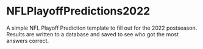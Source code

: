 # NFLPlayoffPredictions2022

A simple NFL Playoff Prediction template to fill out for the 2022 postseason. Results are written to a database and saved to see who got the most answers correct.
